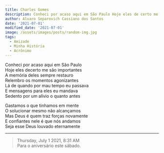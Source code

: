 ```yaml
---
title: Charles Gomes
description: Conheci por acaso aqui em São Paulo Hoje eles de certo me são importantes 
author: Alvaro Separovich Cassiano dos Santos
date: '2021-07-01'
modified_date: '2021-07-01'
image: /assets/images/posts/random-img.jpg
tags:
  - Amizade
  - Minha História
  - Acrônimo
---    
```

Conheci por acaso aqui em São Paulo    
Hoje eles decerto me são importantes    
A memória deles sempre restauro    
Relembro os momentos agonizantes    
Lá de quando por mau tempo eu passava    
E mensagens para eles eu mandava    
Sedento por um alívio o quanto antes    
    
Gastamos o que tinhamos em mente    
O solucionar mesmo não alcançamos     
Mas Deus é quem traz forças novamente    
E confiantes nele é que nós andamos    
Seja esse Deus louvado eternamente          

______

> Thursday, July 1 2021, 8:31 AM    
> Para o aniversário este sábado.